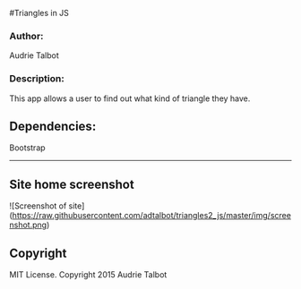 #Triangles in JS
<h3>Author:</h3>
Audrie Talbot

<h3>Description:</h3>
This app allows a user to find out what kind of triangle they have.

<h2>Dependencies:</h2>

Bootstrap


---------
## Site home screenshot

![Screenshot of site] (https://raw.githubusercontent.com/adtalbot/triangles2_js/master/img/screenshot.png)


<h2>Copyright</h2>
MIT License. Copyright 2015  Audrie Talbot

